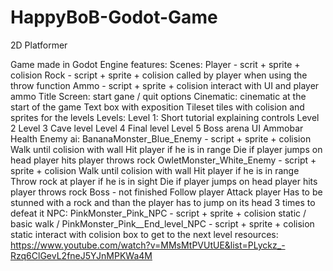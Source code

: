 # HappyBoB-Godot-Game
2D Platformer

Game made in Godot Engine
features:
Scenes:
  Player - scrit + sprite + colision
  Rock - script + sprite + colision
    called by player when using the throw function
  Ammo - script + sprite + colision
    interact with UI and player ammo
  Title Screen:
    start gane / quit options
  Cinematic:
    cinematic at the start of the game
    Text box with exposition
  Tileset
    tiles with colision and sprites for the levels
  Levels:
    Level 1:
      Short tutorial explaining controls
    Level 2
    Level 3
      Cave level
    Level 4
      Final level
    Level 5
      Boss arena
  UI
    Ammobar
    Health
  Enemy ai:
    BananaMonster_Blue_Enemy - script + sprite + colision
      Walk until colision with wall
      Hit player if he is in range
      Die if player jumps on head 
             player hits
             player throws rock
    OwletMonster_White_Enemy - script + sprite + colision
      Walk until colision with wall
      Hit player if he is in range
      Throw rock at player if he is in sight
      Die if player jumps on head 
             player hits
             player throws rock
    Boss - not finished
      Follow player
      Attack player
      Has to be stunned with a rock and than the player has to jump on its head 3 times to defeat it
  NPC:
    PinkMonster_Pink_NPC - script + sprite + colision
      static / basic walk /
    PinkMonster_Pink__End_level_NPC - script + sprite + colision
      static
      interact with colision box to get to the next level
resources: https://www.youtube.com/watch?v=MMsMtPVUtUE&list=PLyckz_-Rzq6ClGevL2fneJ5YJnMPKWa4M
